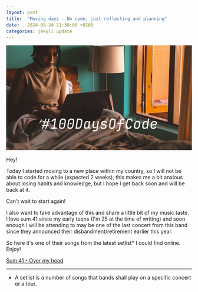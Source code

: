 ```yaml
---
layout: post
title:  "Moving days - No code, just reflecting and planning"
date:   2024-08-24 11:30:00 +0200
categories: jekyll update
---
```


![custom header](https://raw.githubusercontent.com/Akirapearl/jekyll_blog/main/assets/images/C0mP_Mac.png)

Hey!

Today I started moving to a new place within my country, so I will not be able to code for a while (expected 2 weeks),
this makes me a bit anxious about losing habits and knowledge, but I hope I get back soon and will be back at it.


Can't wait to start again!


I also want to take advantage of this and share a little bit of my music taste. I love sum 41 since my early teens
(I'm 25 at the time of writing) and soon enough I will be attending to may be one of the last concert from this band
since they announced their disbandment/retirement earlier this year.

So here it's one of their songs from the latest setlist* I could find online. Enjoy!

[Sum 41 - Over my head](https://www.youtube.com/watch?v=AOTjtt9de9A "Sum 41 - Over my head")

---
* A setlist is a number of songs that bands shall play on a specific concert or a tour.